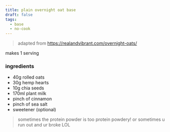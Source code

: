 ```yaml
---
title: plain overnight oat base
draft: false
tags:
  - base
  - no-cook
---
```


>adapted from https://realandvibrant.com/overnight-oats/

makes 1 serving
### ingredients
- 40g rolled oats
- 30g hemp hearts
- 10g chia seeds
- 170ml plant milk
- pinch of cinnamon 
- pinch of sea salt 
- sweetener (optional)

>sometimes the protein powder is too protein powdery! or sometimes u run out and ur broke LOL
